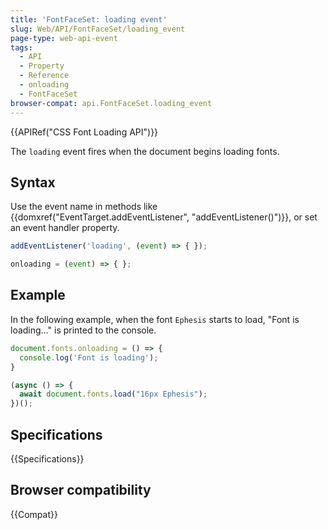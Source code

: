 ```yaml
---
title: 'FontFaceSet: loading event'
slug: Web/API/FontFaceSet/loading_event
page-type: web-api-event
tags:
  - API
  - Property
  - Reference
  - onloading
  - FontFaceSet
browser-compat: api.FontFaceSet.loading_event
---
```


{{APIRef("CSS Font Loading API")}}

The `loading` event fires when the document begins loading fonts.

## Syntax

Use the event name in methods like {{domxref("EventTarget.addEventListener", "addEventListener()")}}, or set an event handler property.

```js
addEventListener('loading', (event) => { });

onloading = (event) => { };
```

## Example

In the following example, when the font `Ephesis` starts to load, "Font is loading…" is printed to the console.

```js
document.fonts.onloading = () => {
  console.log('Font is loading');
}

(async () => {
  await document.fonts.load("16px Ephesis");
})();
```

## Specifications

{{Specifications}}

## Browser compatibility

{{Compat}}
